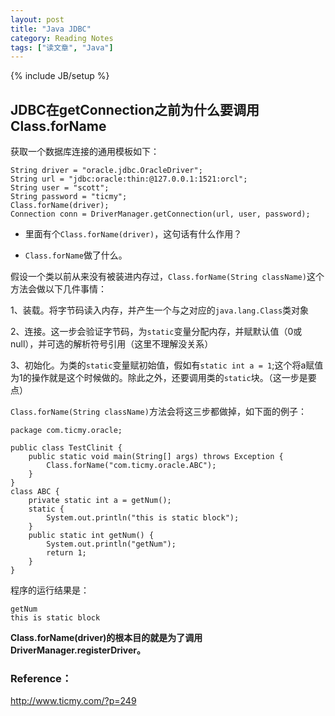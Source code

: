 ```yaml
---
layout: post
title: "Java JDBC"
category: Reading Notes
tags: ["读文章", "Java"]
---
```

{% include JB/setup %}


## JDBC在getConnection之前为什么要调用Class.forName

获取一个数据库连接的通用模板如下：

	String driver = "oracle.jdbc.OracleDriver";
	String url = "jdbc:oracle:thin:@127.0.0.1:1521:orcl";
	String user = "scott";
	String password = "ticmy";
	Class.forName(driver);
	Connection conn = DriverManager.getConnection(url, user, password);

- 里面有个`Class.forName(driver)`，这句话有什么作用？

- `Class.forName`做了什么。

假设一个类以前从来没有被装进内存过，`Class.forName(String className)`这个方法会做以下几件事情：

1、装载。将字节码读入内存，并产生一个与之对应的`java.lang.Class`类对象

2、连接。这一步会验证字节码，为`static`变量分配内存，并赋默认值（0或null），并可选的解析符号引用（这里不理解没关系）

3、初始化。为类的`static`变量赋初始值，假如有`static int a = 1`;这个将a赋值为1的操作就是这个时候做的。除此之外，还要调用类的`static`块。（这一步是要点）

`Class.forName(String className)`方法会将这三步都做掉，如下面的例子：

	package com.ticmy.oracle;
	 
	public class TestClinit {
	    public static void main(String[] args) throws Exception {
	        Class.forName("com.ticmy.oracle.ABC");
	    }
	}
	class ABC {
	    private static int a = getNum();
	    static {
	        System.out.println("this is static block");
	    }
	    public static int getNum() {
	        System.out.println("getNum");
	        return 1;
	    }
	}

程序的运行结果是：

	getNum
	this is static block

**Class.forName(driver)的根本目的就是为了调用DriverManager.registerDriver。**

### Reference：

http://www.ticmy.com/?p=249

